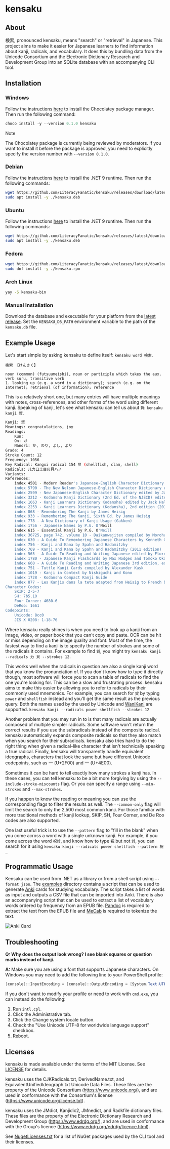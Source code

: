 # kensaku

## About

検索, pronounced kensaku, means "search" or "retrieval" in Japanese. This project aims to make it easier for Japanese learners to find information about kanji, radicals, and vocabulary. It does this by bundling data from the Unicode Consortium and the Electronic Dictionary Research and Development Group into an SQLite database with an accompanying CLI tool.

## Installation

### Windows

Follow the instructions [here](https://chocolatey.org/install) to install the Chocolatey package manager. Then run the following command:

```powershell
choco install -y --version 0.1.0 kensaku
```

> [!NOTE]
> The Chocolatey package is currently being reviewed by moderators. If you want to install it before the package is approved, you need to explicitly specify the version number with `--version 0.1.0`.

### Debian

Follow the instructions [here](https://learn.microsoft.com/en-us/dotnet/core/install/linux-debian?tabs=dotnet9) to install the .NET 9 runtime. Then run the following commands:

```bash
wget https://github.com/LiteracyFanatic/kensaku/releases/download/latest/kensaku.deb
sudo apt install -y ./kensaku.deb
```

### Ubuntu

Follow the instructions [here](https://learn.microsoft.com/en-us/dotnet/core/install/linux-ubuntu-install?tabs=dotnet9) to install the .NET 9 runtime. Then run the following commands:

```bash
wget https://github.com/LiteracyFanatic/kensaku/releases/latest/download/kensaku.deb
sudo apt install -y ./kensaku.deb
```

### Fedora

```bash
wget https://github.com/LiteracyFanatic/kensaku/releases/latest/download/kensaku.rpm
sudo dnf install -y ./kensaku.rpm
```

### Arch Linux

```bash
yay -S kensaku-bin
```

### Manual Installation

Download the database and executable for your platform from the [latest release](https://github.com/LiteracyFanatic/kensaku/releases/latest/). Set the `KENSAKU_DB_PATH` environment variable to the path of the `kensaku.db` file.

## Example Usage

Let's start simple by asking kensaku to define itself: `kensaku word 検索`.

```
検索 【けんさく】

noun (common) (futsuumeishi), noun or participle which takes the aux. verb suru, transitive verb
1. looking up (e.g. a word in a dictionary); search (e.g. on the Internet); retrieval (of information); reference
```

This is a relatively short one, but many entries will have multiple meanings with notes, cross-references, and other forms of the word using different kanji. Speaking of kanji, let's see what kensaku can tell us about `賀`: `kensaku kanji 賀`.

```bash
Kanji: 賀
Meanings: congratulations, joy
Readings:
    Kun: 
    On: ガ
    Nanori: か, のり, よし, より
Grade: 4
Stroke Count: 12
Frequency: 1056
Key Radical: Kangxi radical 154 贝 (shellfish, clam, shell)
Radicals: 儿力口土目贝貝ハノ
Variants:
References:
    index 4501 - Modern Reader's Japanese-English Character Dictionary edited by Andrew Nelson
    index 5790 - The New Nelson Japanese-English Character Dictionary edited by John Haig
    index 2599 - New Japanese-English Character Dictionary edited by Jack Halpern
    index 3212 - Kodansha Kanji Dictionary (2nd Ed. of the NJECD) edited by Jack Halpern
    index 1663 - Kanji Learners Dictionary Kodansha) edited by Jack Halpern
    index 2253 - Kanji Learners Dictionary (Kodansha), 2nd edition (2013) edited by Jack Halpern
    index 868 - Remembering The Kanji by James Heisig
    index 933 - Remembering The Kanji, Sixth Ed. by James Heisig
    index 778 - A New Dictionary of Kanji Usage (Gakken)
    index 1756 - Japanese Names by P.G. O'Neill
    index 615 - Essential Kanji by P.G. O'Neill
    index 36725, page 742, volume 10 - Daikanwajiten compiled by Morohashi
    index 630 - A Guide To Remembering Japanese Characters by Kenneth G. Henshall
    index 756 - Kanji and Kana by Spahn and Hadamitzky
    index 769 - Kanji and Kana by Spahn and Hadamitzky (2011 edition)
    index 565 - A Guide To Reading and Writing Japanese edited by Florence Sakade
    index 1780 - Japanese Kanji Flashcards by Max Hodges and Tomoko Okazaki (Series 1)
    index 660 - A Guide To Reading and Writing Japanese 3rd edition, edited by Henshall, Seeley and De Groot
    index 751 - Tuttle Kanji Cards compiled by Alexander Kask
    index 1019 - Kanji in Context by Nishiguchi and Kono
    index 1728 - Kodansha Compact Kanji Guide
    index 877 - Les Kanjis dans la tete adapted from Heisig to French by Yves Maniette
Character Codes:
    SKIP: 2-5-7
    SH: 7b5.10
    Four Corner: 4680.6
    DeRoo: 1661
Codepoints:
    Unicode: 8cc0
    JIS X 0208: 1-18-76
```

Where kensaku really shines is when you need to look up a kanji from an image, video, or paper book that you can't copy and paste. OCR can be hit or miss depending on the image quality and font. Most of the time, the fastest way to find a kanji is to specify the number of strokes and some of the radicals it contains. For example to find `賀`, you might try `kensaku kanji --radicals 力 貝 --strokes 12`.

This works well when the radicals in question are also a single kanji word that you know the pronunciation of. If you don't know how to type it directly though, most software will force you to scan a table of radicals to find the one you're looking for. This can be a slow and frustrating process. kensaku aims to make this easier by allowing you to refer to radicals by their commonly used mnemonics. For example, you can search for `賀` by typing `power` and `shellfish` instead and you'll get the same result as the previous query. Both the names used by the used by Unicode and [WaniKani](https://www.wanikani.com) are supported. `kensaku kanji --radicals power shellfish --strokes 12`

Another problem that you may run in to is that many radicals are actually composed of multiple simpler radicals. Some software won't return the correct results if you use the subradicals instead of the composite radical. kensaku automatically expands composite radicals so that they also match when you search for their subradicals. kensaku also tries hard to do the right thing when given a radical-like character that isn't technically speaking a true radical. Finally, kensaku will transparently handle equivalent ideographs, characters that look the same but have different Unicode codepoints, such as ⼀ (U+2F00) and 一 (U+4E00).

Sometimes it can be hard to tell exactly how many strokes a kanji has. In these cases, you can tell kensaku to be a bit more forgiving by using the `--include-stroke-miscounts` flag. Or you can specify a range using `--min-strokes` and `--max-strokes`.

If you happen to know the reading or meaning you can use the corresponding flags to filter the results as well. The `--common-only` flag will limit the search to only the 2,500 most common kanji. For those familiar with more traditional methods of kanji lookup, SKIP, SH, Four Corner, and De Roo codes are also supported.

One last useful trick is to use the `--pattern` flag to "fill in the blank" when you come across a word with a single unknown kanji. For example, if you come across the word `祝賀`, and know how to type `祝` but not `賀`, you can search for it using `kensaku kanji --radicals power shellfish --pattern 祝_`

## Programmatic Usage

Kensaku can be used from .NET as a library or from a shell script using `--format json`. The [examples](examples) directory contains a script that can be used to generate [Anki](https://apps.ankiweb.net) cards for studying vocabulary. The script takes a list of words as input and outputs a CSV file that can be imported into Anki. There is also an accompanying script that can be used to extract a list of vocabulary words ordered by frequency from an EPUB file. [Pandoc](https://pandoc.org) is required to extract the text from the EPUB file and [MeCab](https://taku910.github.io/mecab) is required to tokenize the text.

![Anki Card](examples/AnkiCard.png)

## Troubleshooting

**Q: Why does the output look wrong? I see blank squares or question marks instead of kanji.**

**A:** Make sure you are using a font that supports Japanese characters. On Windows you may need to add the following line to your PowerShell profile:

```powershell
[console]::InputEncoding = [console]::OutputEncoding = [System.Text.UTF8Encoding]::new()
```

If you don't want to modify your profile or need to work with `cmd.exe`, you can instead do the following:

1. Run `intl.cpl`.
2. Click the Administrative tab.
3. Click the Change system locale button.
4. Check the "Use Unicode UTF-8 for worldwide language support" checkbox.
5. Reboot.

## Licenses

kensaku is made available under the terms of the MIT License. See [LICENSE](LICENSE) for details.

kensaku uses the CJKRadicals.txt, DerivedName.txt, and EquivalentUnifiedIdeograph.txt Unicode Data Files. These files are the property of the Unicode Consortium (https://www.unicode.org/), and are used in conformance with the Consortium's license (https://www.unicode.org/license.txt).

kensaku uses the JMdict, Kanjidic2, JMnedict, and Radkfile dictionary files. These files are the property of the Electronic Dictionary Research and Development Group (https://www.edrdg.org/), and are used in conformance with the Group's licence (https://www.edrdg.org/edrdg/licence.html).

See [NugetLicenses.txt](src/CLI/NugetLicenses.txt) for a list of NuGet packages used by the CLI tool and their licenses.
